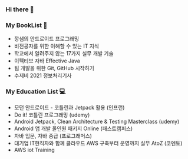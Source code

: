 ### Hi there 👋 

<!--
[![Top Langs](https://github-readme-stats.vercel.app/api/top-langs/?username=shy1008&layout=compact)](https://github.com/anuraghazra/github-readme-stats)
-->
### My BookList :book: 
- 깡샘의 안드로이드 프로그래밍
- 비전공자를 위한 이해할 수 있는 IT 지식
- 학교에서 알려주지 않는 17가지 실무 개발 기술
- 이펙티브 자바 Effective Java
- 팀 개발을 위한 Git, GitHub 시작하기
- 수제비 2021 정보처리기사

### My Education List :computer:
- 모던 안드로이드 - 코틀린과 Jetpack 활용 (인프런)
- Do it! 코틀린 프로그래밍 (udemy)
- Android Jetpack, Clean Architecture & Testing Masterclass (udemy)
- Android 앱 개발 올인원 패키지 Online (패스트캠퍼스)
- 자바 입문, 자바 중급 (프로그래머스)
- 대기업 IT현직자와 함께 클라우드 AWS 구축부터 운영까지 실무 AtoZ (코멘토)
- AWS iot Training


<!--
**HongRyeol/HongRyeol** is a ✨ _special_ ✨ repository because its `README.md` (this file) appears on your GitHub profile.

Here are some ideas to get you started:

- 🔭 I’m currently working on ...
- 🌱 I’m currently learning ...
- 👯 I’m looking to collaborate on ...
- 🤔 I’m looking for help with ...
- 💬 Ask me about ...
- 📫 How to reach me: ...
- 😄 Pronouns: ...
- ⚡ Fun fact: ...
-->
